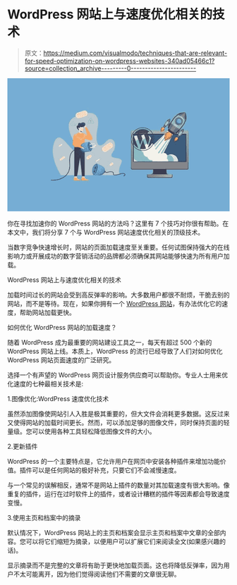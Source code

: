 # WordPress 网站上与速度优化相关的技术

> 原文：<https://medium.com/visualmodo/techniques-that-are-relevant-for-speed-optimization-on-wordpress-websites-340ad05466c1?source=collection_archive---------0----------------------->

![](img/477091b9fc0d399dca41e67981e770ec.png)

你在寻找加速你的 WordPress 网站的方法吗？这里有 7 个技巧对你很有帮助。在本文中，我们将分享 7 个与 WordPress 网站速度优化相关的顶级技术。

当数字竞争快速增长时，网站的页面加载速度至关重要。任何试图保持强大的在线影响力或开展成功的数字营销活动的品牌都必须确保其网站能够快速为所有用户加载。

WordPress 网站上与速度优化相关的技术

加载时间过长的网站会受到高反弹率的影响。大多数用户都很不耐烦，干脆去别的网站，而不是等待。现在，如果你拥有一个 [WordPress 网站](https://visualmodo.com/amp-plugins-to-speed-your-wordpress-websites/)，有办法优化它的速度，帮助网站加载更快。

如何优化 WordPress 网站的加载速度？

随着 WordPress 成为最重要的网站建设工具之一，每天有超过 500 个新的 WordPress 网站上线。本质上，WordPress 的流行已经导致了人们对如何优化 WordPress 网站页面速度的广泛研究。

选择一个有声望的 WordPress 网页设计服务供应商可以帮助你。专业人士用来优化速度的七种最相关技术是:

1.图像优化:WordPress 速度优化技术

虽然添加图像使网站引人入胜是极其重要的，但大文件会消耗更多数据。这反过来又使得网站的加载时间更长。然而，可以添加足够的图像文件，同时保持页面的轻量级。您可以使用各种工具轻松降低图像文件的大小。

2.更新插件

WordPress 的一个主要特点是，它允许用户在网页中安装各种插件来增加功能价值。插件可以是任何网站的极好补充，只要它们不会减慢速度。

与一个常见的误解相反，通常不是网站上插件的数量对其加载速度有很大影响。像重复的插件，运行在过时软件上的插件，或者设计糟糕的插件等因素都会导致速度变慢。

3.使用主页和档案中的摘录

默认情况下，WordPress 网站上的主页和档案会显示主页和档案中文章的全部内容。您可以将它们缩短为摘录，以便用户可以扩展它们来阅读全文(如果感兴趣的话)。

显示摘录而不是完整的文章将有助于更快地加载页面。这也将降低反弹率，因为用户不太可能离开，因为他们觉得阅读他们不需要的文章很无聊。